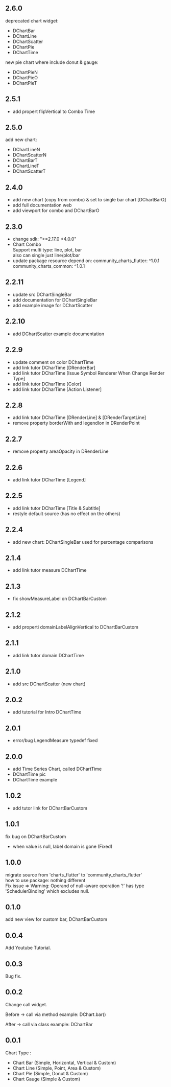 ## 2.6.0

deprecated chart widget:

- DChartBar
- DChartLine
- DChartScatter
- DChartPie
- DChartTime

new pie chart where include donut & gauge:

- DChartPieN
- DChartPieO
- DChartPieT

## 2.5.1

- add propert flipVertical to Combo Time

## 2.5.0

add new chart:

- DChartLineN
- DChartScatterN
- DChartBarT
- DChartLineT
- DChartScatterT

## 2.4.0

- add new chart (copy from combo) & set to single bar chart [DChartBarO]
- add full documentation web
- add viewport for combo and DChartBarO

## 2.3.0

- change sdk: ">=2.17.0 <4.0.0"
- Chart Combo\
  Support multi type: line, plot, bar\
  also can single just line/plot/bar
- update package resource depend on:
  community_charts_flutter: ^1.0.1
  community_charts_common: ^1.0.1

## 2.2.11

- update src DChartSingleBar
- add documentation for DChartSingleBar
- add example image for DChartScatter

## 2.2.10

- add DChartScatter example documentation

## 2.2.9

- update comment on color DChartTime
- add link tutor DCharTime [DRenderBar]
- add link tutor DCharTime [Issue Symbol Renderer When Change Render Type]
- add link tutor DCharTime [Color]
- add link tutor DCharTime [Action Listener]

## 2.2.8

- add link tutor DCharTime [DRenderLine] & [DRenderTargetLine]
- remove property borderWith and legendIon in DRenderPoint

## 2.2.7

- remove property areaOpacity in DRenderLine

## 2.2.6

- add link tutor DCharTime [Legend]

## 2.2.5

- add link tutor DCharTime [Title & Subtitle]
- restyle default source (has no effect on the others)

## 2.2.4

- add new chart: DChartSingleBar
  used for percentage comparisons

## 2.1.4

- add link tutor measure DChartTime

## 2.1.3

- fix showMeasureLabel on DChartBarCustom

## 2.1.2

- add properti domainLabelAlignVertical to DChartBarCustom

## 2.1.1

- add link tutor domain DChartTime

## 2.1.0

- add src DChartScatter (new chart)

## 2.0.2

- add tutorial for Intro DChartTime

## 2.0.1

- error/bug LegendMeasure typedef fixed

## 2.0.0

- add Time Series Chart, called DChartTime
- DChartTime pic
- DChartTime example

## 1.0.2

- add tutor link for DChartBarCustom

## 1.0.1

fix bug on DChartBarCustom

- when value is null, label domain is gone (Fixed)

## 1.0.0

migrate source from 'charts_flutter' to 'community_charts_flutter'\
how to use package: nothing different\
Fix issue => Warning: Operand of null-aware operation '!' has type 'SchedulerBinding' which excludes null.

## 0.1.0

add new view for custom bar, DChartBarCustom

## 0.0.4

Add Youtube Tutorial.

## 0.0.3

Bug fix.

## 0.0.2

Change call widget.

Before -> call via method
example: DChart.bar()

After -> call via class
example: DChartBar

## 0.0.1

Chart Type :

- Chart Bar (Simple, Horizontal, Vertical & Custom)
- Chart Line (Simple, Point, Area & Custom)
- Chart Pie (Simple, Donut & Custom)
- Chart Gauge (Simple & Custom)
